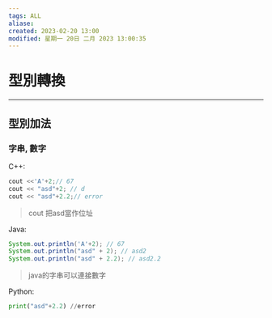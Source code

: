 ```yaml
---
tags: ALL
aliase: 
created: 2023-02-20 13:00
modified: 星期一 20日 二月 2023 13:00:35
---
```


# 型別轉換
***

## 型別加法
### 字串, 數字
C++:
```cpp
cout <<'A'+2;// 67
cout << "asd"+2; // d
cout << "asd"+2.2;// error
```
>cout 把asd當作位址

Java:
```java
System.out.println('A'+2); // 67
System.out.println("asd" + 2); // asd2
System.out.println("asd" + 2.2); // asd2.2
```
>java的字串可以連接數字

Python:
```python
print("asd"+2.2) //error
```
